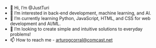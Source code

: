 - 👋 Hi, I’m @JustTuri
- 👀 I’m interested in back-end development, machine learning, and AI.
- 🌱 I’m currently learning Python, JavaScript, HTML, and CSS for web development and AI/ML.
- 💞️ I’m looking to create simple and intuitive solutions to everyday problems!
- 📫 How to reach me - arturogcorral@comcast.net

<!---
JustTuri/JustTuri is a ✨ special ✨ repository because its `README.md` (this file) appears on your GitHub profile.
You can click the Preview link to take a look at your changes.
--->
